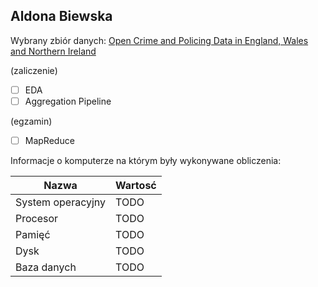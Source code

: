 ## Aldona Biewska


Wybrany zbiór danych: [Open Crime and Policing Data in England, Wales and Northern Ireland](https://data.police.uk/data/)

(zaliczenie)

- [ ] EDA
- [ ] Aggregation Pipeline

(egzamin)

- [ ] MapReduce

Informacje o komputerze na którym były wykonywane obliczenia:

| Nazwa                 | Wartosć    |
|-----------------------|------------|
| System operacyjny     | TODO |    
| Procesor              | TODO |
| Pamięć                | TODO |
| Dysk                  | TODO |
| Baza danych           | TODO |
